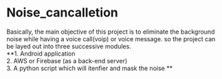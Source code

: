 # Noise_cancalletion

Basically, the main objective of this project is to eliminate the background noise while having a voice call(voip) or voice message.
so the project can be layed out into three successive modules. <br> **1. Android application <br> 2. AWS or Firebase (as a back-end server) <br> 3. A python script which will itenfier and mask the noise ** 
